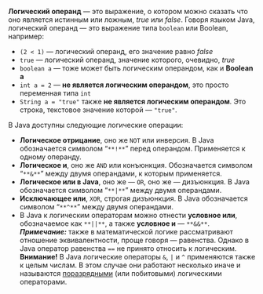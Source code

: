 **Логический операнд** — это выражение, о котором можно сказать что оно является истинным или ложным, _true_ или _false_. Говоря языком Java, логический операнд — это выражение типа `boolean` или Boolean, например:

- `(2 < 1)` — логический операнд, его значение равно _false_
- `true` — логический операнд, значение которого, очевидно, _true_
- `boolean a` — тоже может быть логическим операндом, как и **Boolean a**
- `int a = 2` — **не является логическим операндом**, это просто переменная типа `int`
- `String a = "true"` также **не является логическим операндом**. Это строка, текстовое значение которой — `"true"`.

В Java доступны следующие логические операции:

- **Логическое отрицание**, оно же `NOT` или инверсия. В Java обозначается символом “`**!**`” перед операндом. Применяется к одному операнду.
- **Логическое и**, оно же `AND` или конъюнкция. Обозначается символом “`**&**`” между двумя операндами, к которым применяется.
- **Логическое или в Java**, оно же — `OR`, оно же — дизъюнкция. В Java обозначается символом “`**|**`” между двумя операндами.
- **Исключающее или**, `XOR`, строгая дизъюнкция. В Java обозначается символом “`**^**`” между двумя операндами.
- В Java к логическим операторам можно отнести **условное или**, обозначаемое как `**||**`, а также **условное и** — `**&&**`.
_**Примечание:**_ также в математической логике рассматривают отношение эквивалентности, проще говоря — равенства. Однако в Java оператор равенства `==` не принято относить к логическим. **Внимание!** В Java логические операторы `&`, `|` и `^` применяются также к целым числам. В этом случае они работают несколько иначе и называются [поразрядными](https://javarush.com/groups/posts/logicheskie-operacii-v-java#%D0%9F%D0%BE%D1%80%D0%B0%D0%B7%D1%80%D1%8F%D0%B4%D0%BD%D1%8B%D0%B5_%D0%BE%D0%BF%D0%B5%D1%80%D0%B0%D1%82%D0%BE%D1%80%D1%8B_1) (или побитовыми) логическими операторами.

